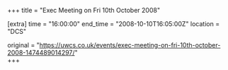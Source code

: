 +++
title = "Exec Meeting on Fri 10th October 2008"

[extra]
time = "16:00:00"
end_time = "2008-10-10T16:05:00Z"
location = "DCS"

original = "https://uwcs.co.uk/events/exec-meeting-on-fri-10th-october-2008-1474489014297/"    
+++




